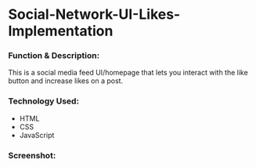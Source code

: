 # Social-Network-UI-Likes-Implementation

<h3>Function & Description:</h3>
This is a social media feed UI/homepage that lets you interact with the like button and increase likes on a post.


<h3>Technology Used:</h3>

- HTML
- CSS
- JavaScript


<h3>Screenshot:</h3>
